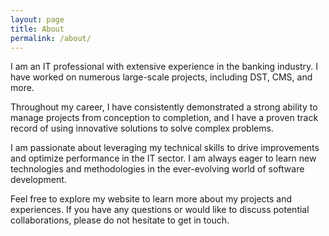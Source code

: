 ```yaml
---
layout: page
title: About
permalink: /about/
---
```


I am an IT professional with extensive experience in the banking industry. I have worked on numerous large-scale projects, including DST, CMS, and more.

Throughout my career, I have consistently demonstrated a strong ability to manage projects from conception to completion, and I have a proven track record of using innovative solutions to solve complex problems.

I am passionate about leveraging my technical skills to drive improvements and optimize performance in the IT sector. I am always eager to learn new technologies and methodologies in the ever-evolving world of software development.

Feel free to explore my website to learn more about my projects and experiences. If you have any questions or would like to discuss potential collaborations, please do not hesitate to get in touch.